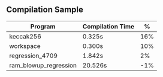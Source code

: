 ## Compilation Sample
 | Program | Compilation Time | % |
 | --- | --- | --- |
 | keccak256 | 0.325s | 16% |
 | workspace | 0.300s | 10% |
 | regression_4709 | 1.842s | 2% |
 | ram_blowup_regression | 20.526s | -1% |
